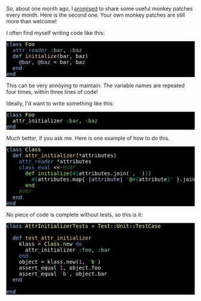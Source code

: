 So, about one month ago, I <a href="/monkey-patch-of-the-month-group_by/">promised</a> to share some useful monkey patches every month. Here is the second one. Your own monkey patches are still more than welcome!

I often find myself writing code like this:

<pre style="background: #000000; color: #f6f3e8; font-family: Monaco, monospace" class="ir_black"><font color="#96cbfe">class</font>&nbsp;<font color="#ffffb6">Foo</font>
&nbsp;&nbsp;<font color="#6699cc">attr_reader</font>&nbsp;<font color="#99cc99">:bar</font>, <font color="#99cc99">:baz</font>
&nbsp;&nbsp;<font color="#96cbfe">def</font>&nbsp;<font color="#ffd2a7">initialize</font>(bar, baz)
&nbsp;&nbsp;&nbsp;&nbsp;<font color="#c6c5fe">@bar</font>, <font color="#c6c5fe">@baz</font>&nbsp;= bar, baz
&nbsp;&nbsp;<font color="#96cbfe">end</font>
<font color="#96cbfe">end</font></pre>

This can be very annoying to maintain. The variable names are repeated four times, within three lines of code!

Ideally, I'd want to write something like this:

<pre style="background: #000000; color: #f6f3e8; font-family: Monaco, monospace" class="ir_black"><font color="#96cbfe">class</font>&nbsp;<font color="#ffffb6">Foo</font>
&nbsp;&nbsp;attr_initializer <font color="#99cc99">:bar</font>, <font color="#99cc99">:baz</font>
<font color="#96cbfe">end</font></pre>

Much better, if you ask me. Here is one example of how to do this.

<pre style="background: #000000; color: #f6f3e8; font-family: Monaco, monospace" class="ir_black"><font color="#96cbfe">class</font>&nbsp;<font color="#ffffb6">Class</font>
&nbsp;&nbsp;<font color="#96cbfe">def</font>&nbsp;<font color="#ffd2a7">attr_initializer</font>(*attributes)
&nbsp;&nbsp;&nbsp;&nbsp;<font color="#6699cc">attr_reader</font>&nbsp;*attributes
&nbsp;&nbsp;&nbsp;&nbsp;<font color="#6699cc">class_eval</font>&nbsp;&lt;&lt;-<font color="#336633">RUBY</font>
<font color="#a8ff60">&nbsp;&nbsp;&nbsp;&nbsp;&nbsp;&nbsp;def initialize(</font><font color="#00a0a0">#{</font>attributes.join(<font color="#336633">'</font><font color="#a8ff60">, </font><font color="#336633">'</font>)<font color="#00a0a0">}</font><font color="#a8ff60">)</font>
<font color="#a8ff60">&nbsp;&nbsp;&nbsp;&nbsp;&nbsp;&nbsp;&nbsp;&nbsp;</font><font color="#00a0a0">#{</font>attributes.map{ |<font color="#c6c5fe">attribute</font>|&nbsp;<font color="#336633">&quot;</font><font color="#a8ff60">@</font><font color="#00a0a0">#{</font>attribute<font color="#00a0a0">}</font><font color="#336633">&quot;</font>&nbsp;}.join(<font color="#336633">'</font><font color="#a8ff60">, </font><font color="#336633">'</font>)<font color="#00a0a0">}</font><font color="#a8ff60">&nbsp;= </font><font color="#00a0a0">#{</font>attributes.join(<font color="#336633">'</font><font color="#a8ff60">, </font><font color="#336633">'</font>)<font color="#00a0a0">}</font>
<font color="#a8ff60">&nbsp;&nbsp;&nbsp;&nbsp;&nbsp;&nbsp;end</font>
<font color="#a8ff60">&nbsp;&nbsp;&nbsp;&nbsp;</font><font color="#336633">RUBY</font>
&nbsp;&nbsp;<font color="#96cbfe">end</font>
<font color="#96cbfe">end</font></pre>

No piece of code is complete without tests, so this is it:

<pre style="background: #000000; color: #f6f3e8; font-family: Monaco, monospace" class="ir_black"><font color="#96cbfe">class</font>&nbsp;<font color="#ffffb6">AttrInitializerTests</font>&nbsp;&lt; <font color="#ffffb6">Test</font>::<font color="#ffffb6">Unit</font>::<font color="#ffffb6">TestCase</font>

&nbsp;&nbsp;<font color="#96cbfe">def</font>&nbsp;<font color="#ffd2a7">test_attr_initializer</font>
&nbsp;&nbsp;&nbsp;&nbsp;klass = <font color="#ffffb6">Class</font>.new <font color="#6699cc">do</font>
&nbsp;&nbsp;&nbsp;&nbsp;&nbsp;&nbsp;attr_initializer <font color="#99cc99">:foo</font>, <font color="#99cc99">:bar</font>
&nbsp;&nbsp;&nbsp;&nbsp;<font color="#6699cc">end</font>
&nbsp;&nbsp;&nbsp;&nbsp;object = klass.new(<font color="#ff73fd">1</font>, <font color="#336633">'</font><font color="#a8ff60">b</font><font color="#336633">'</font>)
&nbsp;&nbsp;&nbsp;&nbsp;assert_equal <font color="#ff73fd">1</font>, object.foo
&nbsp;&nbsp;&nbsp;&nbsp;assert_equal <font color="#336633">'</font><font color="#a8ff60">b</font><font color="#336633">'</font>, object.bar
&nbsp;&nbsp;<font color="#96cbfe">end</font>
&nbsp;
<font color="#96cbfe">end</font></pre>
